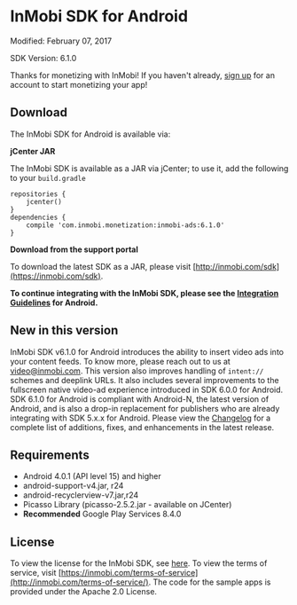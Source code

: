 InMobi SDK for Android
======================

Modified: February 07, 2017

SDK Version: 6.1.0

Thanks for monetizing with InMobi!
If you haven't already, [sign up](https://www.inmobi.com/user/index?locale=en_us#signup) for an account to start monetizing your app!

## Download
The InMobi SDK for Android is available via: 

**jCenter JAR**

The InMobi SDK is available as a JAR via jCenter; to use it, add the following to your `build.gradle`

```
repositories {
    jcenter()
}
dependencies {
    compile 'com.inmobi.monetization:inmobi-ads:6.1.0'
}
```

**Download from the support portal**

To download the latest SDK as a JAR, please visit [http://inmobi.com/sdk](https://inmobi.com/sdk).

**To continue integrating with the InMobi SDK, please see the [Integration Guidelines](https://support.inmobi.com/monetize/android-guidelines/) for Android.**

## New in this version
InMobi SDK v6.1.0 for Android introduces the ability to insert video ads into your content feeds. To know more, please reach out to us at [video@inmobi.com](mailto:video@inmobi.com). This version also improves handling of `intent://` schemes and deeplink URLs. It also includes several improvements to the fullscreen native video-ad experience introduced in SDK 6.0.0 for Android. SDK 6.1.0 for Android is compliant with Android-N, the latest version of Android, and is also a drop-in replacement for publishers who are already integrating with SDK 5.x.x for Android. Please view the [Changelog](https://github.com/InMobi/sdk-sample-code-android/blob/master/sdk/Changelog.md) for a complete list of additions, fixes, and enhancements in the latest release.

## Requirements
- Android 4.0.1 (API level 15) and higher
- android-support-v4.jar, r24 
- android-recyclerview-v7.jar,r24
- Picasso Library (picasso-2.5.2.jar - available on JCenter)
- **Recommended** Google Play Services 8.4.0

## License
To view the license for the InMobi SDK, see [here](https://github.com/InMobi/sdk-sample-code-android/blob/master/sdk/License.txt). To view the terms of service, visit [https://inmobi.com/terms-of-service](http://inmobi.com/terms-of-service/). 
The code for the sample apps is provided under the Apache 2.0 License.

